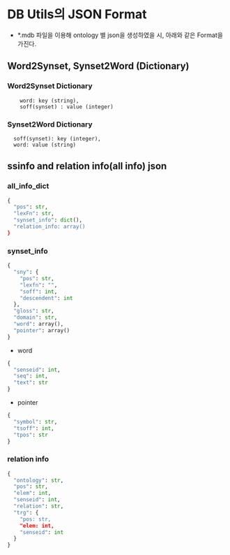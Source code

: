 # DB Utils의 JSON Format
  - *.mdb 파일을 이용해 ontology 별 json을 생성하였을 시, 아래와 같은 Format을 가진다.

## Word2Synset, Synset2Word (Dictionary)
  ### Word2Synset Dictionary
  
  ~~~
      word: key (string),
      soff(synset) : value (integer)
  ~~~
  
  ### Synset2Word Dictionary
  
  ~~~
    soff(synset): key (integer),
    word: value (string)
  ~~~
   
   
## ssinfo and relation info(all info) json
   ### all_info_dict
   
  ~~~python
  {
    "pos": str,
    "lexFn": str,
    "synset_info": dict(),
    "relation_info: array()
  }
  ~~~
    
  ### synset_info
    
  ~~~python
  {
    "sny": {
      "pos": str,
      "lexfn": "",
      "soff": int,
      "descendent": int
    },
    "gloss": str,
    "domain": str,
    "word": array(),
    "pointer": array()
  }
  ~~~
  
  - word

  ~~~python
  {
    "senseid": int,
    "seq": int,
    "text": str
  }
  ~~~
  
  - pointer
  
  ~~~python
  {
    "symbol": str,
    "tsoff": int,
    "tpos": str
  }
  ~~~
  
  ### relation info
  
  ~~~python
  {
    "ontology": str,
    "pos": str,
    "elem": int,
    "senseid": int,
    "relation": str,
    "trg": {
      "pos: str,
      "elem: int,
      "senseid": int
    }
  }  
  ~~~

